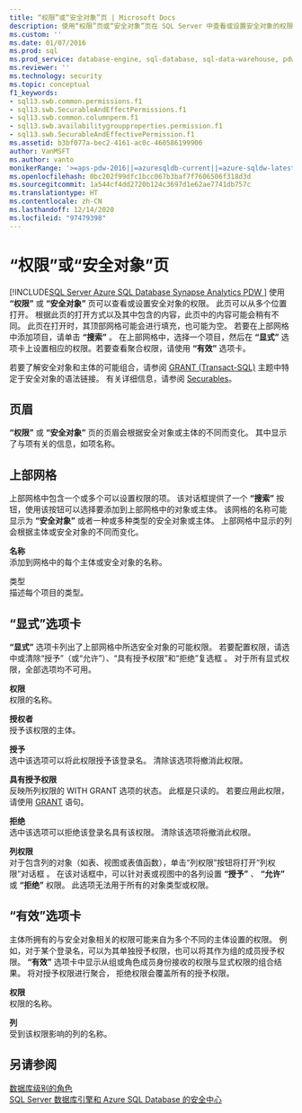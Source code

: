 ```yaml
---
title: “权限”或“安全对象”页 | Microsoft Docs
description: 使用“权限”页或“安全对象”页在 SQL Server 中查看或设置安全对象的权限。
ms.custom: ''
ms.date: 01/07/2016
ms.prod: sql
ms.prod_service: database-engine, sql-database, sql-data-warehouse, pdw
ms.reviewer: ''
ms.technology: security
ms.topic: conceptual
f1_keywords:
- sql13.swb.common.permissions.f1
- sql13.swb.SecurableAndEffectPermissions.f1
- sql13.swb.common.columnperm.f1
- sql13.swb.availabilitygroupproperties.permission.f1
- sql13.swb.SecurableAndEffectivePermission.f1
ms.assetid: b3bf077a-bec2-4161-ac0c-460586199906
author: VanMSFT
ms.author: vanto
monikerRange: '>=aps-pdw-2016||=azuresqldb-current||=azure-sqldw-latest||>=sql-server-2016||>=sql-server-linux-2017||=azuresqldb-mi-current'
ms.openlocfilehash: 0bc202f99dfc1bcc067b3baf7f7606506f318d3d
ms.sourcegitcommit: 1a544cf4dd2720b124c3697d1e62ae7741db757c
ms.translationtype: HT
ms.contentlocale: zh-CN
ms.lasthandoff: 12/14/2020
ms.locfileid: "97479398"
---
```

# <a name="permissions-or-securables-page"></a>“权限”或“安全对象”页
[!INCLUDE[SQL Server Azure SQL Database Synapse Analytics PDW ](../../includes/applies-to-version/sql-asdb-asdbmi-asa-pdw.md)]
  使用 **“权限”** 或 **“安全对象”** 页可以查看或设置安全对象的权限。 此页可以从多个位置打开。 根据此页的打开方式以及其中包含的内容，此页中的内容可能会稍有不同。 此页在打开时，其顶部网格可能会进行填充，也可能为空。 若要在上部网格中添加项目，请单击 **“搜索”** 。 在上部网格中，选择一个项目，然后在 **“显式”** 选项卡上设置相应的权限。若要查看聚合权限，请使用 **“有效”** 选项卡。  
  
 若要了解安全对象和主体的可能组合，请参阅 [GRANT (Transact-SQL)](../../t-sql/statements/grant-transact-sql.md) 主题中特定于安全对象的语法链接。 有关详细信息，请参阅 [Securables](../../relational-databases/security/securables.md)。  
  
## <a name="page-header"></a>页眉  
 **“权限”** 或 **“安全对象”** 页的页眉会根据安全对象或主体的不同而变化。 其中显示了与项有关的信息，如项名称。  
  
## <a name="upper-grid"></a>上部网格  
 上部网格中包含一个或多个可以设置权限的项。 该对话框提供了一个 **“搜索”** 按钮，使用该按钮可以选择要添加到上部网格中的对象或主体。 该网格的名称可能显示为 **“安全对象”** 或者一种或多种类型的安全对象或主体。 上部网格中显示的列会根据主体或安全对象的不同而变化。  
  
 **名称**  
 添加到网格中的每个主体或安全对象的名称。  
  
 类型  
 描述每个项目的类型。  
  
## <a name="explicit-tab"></a>“显式”选项卡  
 **“显式”** 选项卡列出了上部网格中所选安全对象的可能权限。 若要配置权限，请选中或清除“授予”（或“允许”）、“具有授予权限”和“拒绝”复选框   。 对于所有显式权限，全部选项均不可用。  
  
 **权限**  
 权限的名称。  
  
 **授权者**  
 授予该权限的主体。  
  
 **授予**  
 选中该选项可以将此权限授予该登录名。 清除该选项将撤消此权限。  
  
 **具有授予权限**  
 反映所列权限的 WITH GRANT 选项的状态。 此框是只读的。 若要应用此权限，请使用 [GRANT](../../t-sql/statements/grant-transact-sql.md) 语句。  
  
 **拒绝**  
 选中该选项可以拒绝该登录名具有该权限。 清除该选项将撤消此权限。  
  
 **列权限**  
 对于包含列的对象（如表、视图或表值函数），单击“列权限”按钮将打开“列权限”对话框 。 在该对话框中，可以针对表或视图中的各列设置 **“授予”** 、 **“允许”** 或 **“拒绝”** 权限。 此选项无法用于所有的对象类型或权限。  
  
## <a name="effective-tab"></a>“有效”选项卡  
 主体所拥有的与安全对象相关的权限可能来自为多个不同的主体设置的权限。 例如，对于某个登录名，可以为其单独授予权限，也可以将其作为组的成员授予权限。 **“有效”** 选项卡中显示从组或角色成员身份接收的权限与显式权限的组合结果。 将对授予权限进行聚合， 拒绝权限会覆盖所有的授予权限。  
  
 **权限**  
 权限的名称。  
  
 **列**  
 受到该权限影响的列的名称。  
  
## <a name="see-also"></a>另请参阅  
 [数据库级别的角色](../../relational-databases/security/authentication-access/database-level-roles.md)   
 [SQL Server 数据库引擎和 Azure SQL Database 的安全中心](../../relational-databases/security/security-center-for-sql-server-database-engine-and-azure-sql-database.md)  
  
  
